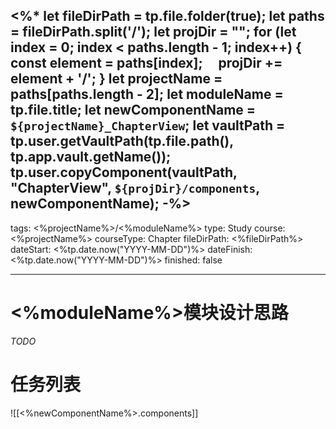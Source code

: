 <%*
let fileDirPath = tp.file.folder(true);
let paths = fileDirPath.split('/');
let projDir = "";
for (let index = 0; index < paths.length - 1; index++) {
	const element = paths[index];
    projDir += element + '/';
}
let projectName = paths[paths.length - 2];
let moduleName = tp.file.title;
let newComponentName = `${projectName}_ChapterView`;
let vaultPath = tp.user.getVaultPath(tp.file.path(), tp.app.vault.getName());
tp.user.copyComponent(vaultPath, "ChapterView", `${projDir}/components`, newComponentName);
-%>
---
tags: <%projectName%>/<%moduleName%>
type: Study
course: <%projectName%>
courseType: Chapter
fileDirPath: <%fileDirPath%>
dateStart: <%tp.date.now("YYYY-MM-DD")%>
dateFinish: <%tp.date.now("YYYY-MM-DD")%>
finished: false

---

# <%moduleName%>模块设计思路
 *TODO*
 
# 任务列表
![[<%newComponentName%>.components]]


